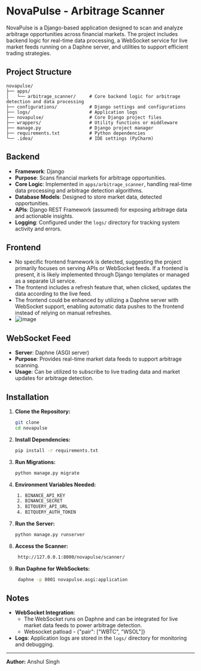 # NovaPulse - Arbitrage Scanner

NovaPulse is a Django-based application designed to scan and analyze arbitrage opportunities across financial markets. The project includes backend logic for real-time data processing, a WebSocket service for live market feeds running on a Daphne server, and utilities to support efficient trading strategies.

## Project Structure

```
novapulse/
├── apps/
│   └── arbitrage_scanner/     # Core backend logic for arbitrage detection and data processing
├── configurations/            # Django settings and configurations
├── logs/                      # Application logs
├── novapulse/                 # Core Django project files
├── wrappers/                  # Utility functions or middleware
├── manage.py                  # Django project manager
├── requirements.txt           # Python dependencies
└── .idea/                     # IDE settings (PyCharm)
```

## Backend

- **Framework**: Django
- **Purpose**: Scans financial markets for arbitrage opportunities.
- **Core Logic**: Implemented in `apps/arbitrage_scanner`, handling real-time data processing and arbitrage detection algorithms.
- **Database Models**: Designed to store market data, detected opportunities.
- **APIs**: Django REST Framework (assumed) for exposing arbitrage data and actionable insights.
- **Logging**: Configured under the `logs/` directory for tracking system activity and errors.

## Frontend

- No specific frontend framework is detected, suggesting the project primarily focuses on serving APIs or WebSocket feeds. If a frontend is present, it is likely implemented through Django templates or managed as a separate UI service.
- The frontend includes a refresh feature that, when clicked, updates the data according to the live feed.
- The frontend could be enhanced by utilizing a Daphne server with WebSocket support, enabling automatic data pushes to the frontend instead of relying on manual refreshes.
- ![image](https://github.com/user-attachments/assets/a82ee5fe-3d1d-4fa6-a064-efbc2fc7001c)

## WebSocket Feed

- **Server**: Daphne (ASGI server)
- **Purpose**: Provides real-time market data feeds to support arbitrage scanning.
- **Usage**: Can be utilized to subscribe to live trading data and market updates for arbitrage detection.

## Installation

1. **Clone the Repository:**
   ```bash
   git clone 
   cd novapulse
   ```

2. **Install Dependencies:**
   ```bash
   pip install -r requirements.txt
   ```

3. **Run Migrations:**
   ```bash
   python manage.py migrate
   ```
   
5. **Environment Variables Needed:**
  ```bash
      1. BINANCE_API_KEY
      2. BINANCE_SECRET
      3. BITQUERY_API_URL
      4. BITQUERY_AUTH_TOKEN
  ```

7. **Run the Server:**
   ```bash
   python manage.py runserver
   ```

8. **Access the Scanner:**
   ```bash
    http://127.0.0.1:8000/novapulse/scanner/
   ```

9. **Run Daphne for WebSockets:**
   ```bash
    daphne -p 8001 novapulse.asgi:application
   ```

## Notes

- **WebSocket Integration**: 
  - The WebSocket runs on Daphne and can be integrated for live market data feeds to power arbitrage detection.
  - Websocket patload - {"pair": ["WBTC", "WSOL"]}
- **Logs**: Application logs are stored in the `logs/` directory for monitoring and debugging.

---

**Author:** Anshul Singh

